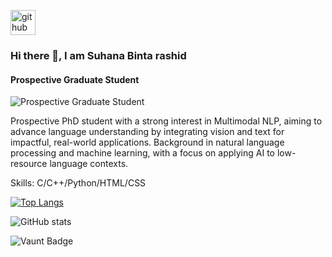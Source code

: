 
[<img src='https://cdn.jsdelivr.net/npm/simple-icons@3.0.1/icons/github.svg' alt='github' height='40'>](https://github.com/Suhana-1804037)  
### Hi there 👋, I am Suhana Binta rashid
#### Prospective Graduate Student
![Prospective Graduate Student](https://z-p3-scontent.fdac12-1.fna.fbcdn.net/v/t1.6435-9/145029362_2744406732489878_9102169826872654924_n.jpg?stp=dst-jpg_s960x960&_nc_cat=106&ccb=1-7&_nc_sid=cc71e4&_nc_ohc=W6H-3Lq3zLQQ7kNvgGVcRaD&_nc_zt=23&_nc_ht=z-p3-scontent.fdac12-1.fna&_nc_gid=AQE1MoNFHPbZl8-lx5Akr_b&oh=00_AYB1vrL08W5WRTUSgVfJFoG7tucFfNWQUsy4XeFk86-4sQ&oe=674E7191)


Prospective PhD student with a strong interest in Multimodal NLP, aiming to advance language understanding by integrating vision and text for impactful, real-world applications. Background in natural language processing and machine learning, with a focus on applying AI to low-resource language contexts.

Skills: C/C++/Python/HTML/CSS




[![Top Langs](https://github-readme-stats.vercel.app/api/top-langs/?username=Suhana-1804037)](https://github.com/anuraghazra/github-readme-stats)

![GitHub stats](https://github-readme-stats.vercel.app/api?username=Suhana-1804037&show_icons=true)  

![Vaunt Badge](https://api.vaunt.dev/v1/github/entities/Suhana-1804037/contributions?format=svg&private=false)  

